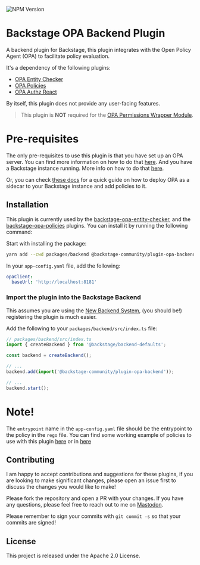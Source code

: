![NPM Version](https://img.shields.io/npm/v/%40parsifal-m%2Fplugin-opa-backend?logo=npm)

# Backstage OPA Backend Plugin

A backend plugin for Backstage, this plugin integrates with the Open Policy Agent (OPA) to facilitate policy evaluation.

It's a dependency of the following plugins:

- [OPA Entity Checker](https://parsifal-m.github.io/backstage-opa-plugins/#/opa-entity-checker/introduction?id=keep-your-entity-data-in-check-with-opa-entity-checker)
- [OPA Policies](https://parsifal-m.github.io/backstage-opa-plugins/#/opa-policies/introduction?id=opa-policies-plugin-overview)
- [OPA Authz React](https://parsifal-m.github.io/backstage-opa-plugins/#/opa-authz-react/introduction?id=opa-authz-react)

By itself, this plugin does not provide any user-facing features.

> This plugin is **NOT** required for the [OPA Permissions Wrapper Module](../opa-permissions-wrapper-module/introduction.md).

# Pre-requisites

The only pre-requisites to use this plugin is that you have set up an OPA server. You can find more information on how to do that [here](https://www.openpolicyagent.org/docs/latest/deployments/). And you have a Backstage instance running. More info on how to do that [here](https://backstage.io/docs/getting-started).

Or, you can check [these docs](https://parsifal-m.github.io/backstage-opa-plugins/#/deploying-opa/deploying-opa?id=how-to-deploy-opa) for a quick guide on how to deploy OPA as a sidecar to your Backstage instance and add policies to it.

## Installation

This plugin is currently used by the [backstage-opa-entity-checker](https://parsifal-m.github.io/backstage-opa-plugins/#/opa-entity-checker/introduction?id=keep-your-entity-data-in-check-with-opa-entity-checker), and the [backstage-opa-policies](https://parsifal-m.github.io/backstage-opa-plugins/#/opa-policies/introduction?id=opa-policies-plugin-overview) plugins. You can install it by running the following command:

Start with installing the package:

```bash
yarn add --cwd packages/backend @backstage-community/plugin-opa-backend
```

In your `app-config.yaml` file, add the following:

```yaml
opaClient:
  baseUrl: 'http://localhost:8181'
```

### Import the plugin into the Backstage Backend

This assumes you are using the [New Backend System](https://backstage.io/docs/backend-system/), (you should be!) registering the plugin is much easier.

Add the following to your `packages/backend/src/index.ts` file:

```ts
// packages/backend/src/index.ts
import { createBackend } from '@backstage/backend-defaults';

const backend = createBackend();

// ...
backend.add(import('@backstage-community/plugin-opa-backend'));

// ...
backend.start();
```

# Note!

The `entrypoint` name in the `app-config.yaml` file should be the entrypoint to the policy in the `rego` file. You can find some working example of policies to use with this plugin [here](https://github.com/Parsifal-M/backstage-opa-policies) or in [here](../../example-opa-policies/README.md)

## Contributing

I am happy to accept contributions and suggestions for these plugins, if you are looking to make significant changes, please open an issue first to discuss the changes you would like to make!

Please fork the repository and open a PR with your changes. If you have any questions, please feel free to reach out to me on [Mastodon](https://hachyderm.io/@parcifal).

Please remember to sign your commits with `git commit -s` so that your commits are signed!

## License

This project is released under the Apache 2.0 License.
